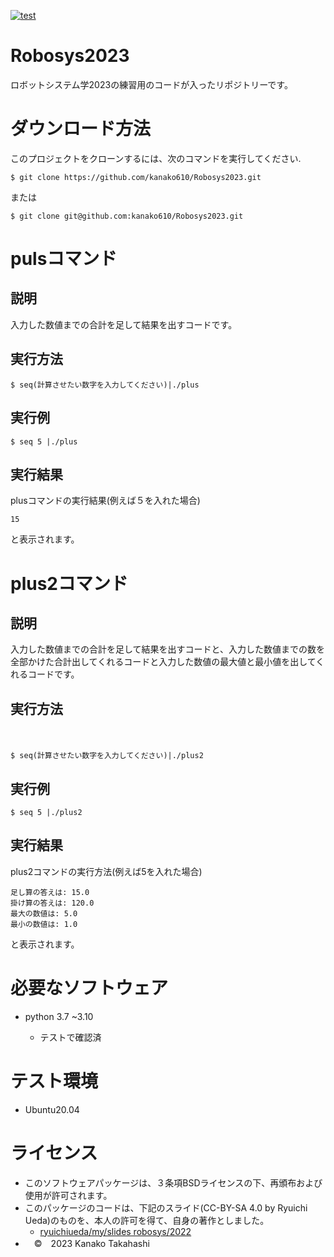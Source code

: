[![test](https://github.com/kanako610/Robosys2023/actions/workflows/test.yml/badge.svg)](https://github.com/kanako610/Robosys2023/actions/workflows/test.yml)  

# Robosys2023

ロボットシステム学2023の練習用のコードが入ったリポジトリーです。


# ダウンロード方法
このプロジェクトをクローンするには、次のコマンドを実行してください.
```
$ git clone https://github.com/kanako610/Robosys2023.git
```
または
```
$ git clone git@github.com:kanako610/Robosys2023.git
```

pulsコマンド
===

説明
---
  
入力した数値までの合計を足して結果を出すコードです。  

実行方法
---

```
$ seq(計算させたい数字を入力してください)|./plus
```

実行例
---

```
$ seq 5 |./plus
```

実行結果
---

plusコマンドの実行結果(例えば５を入れた場合)
```
15
```
と表示されます。

plus2コマンド
===

説明
---  
入力した数値までの合計を足して結果を出すコードと、入力した数値までの数を全部かけた合計出してくれるコードと入力した数値の最大値と最小値を出してくれるコードです。　　


実行方法
---
　　
```
$ seq(計算させたい数字を入力してください)|./plus2
```

実行例
---

```
$ seq 5 |./plus2
```

実行結果
---

plus2コマンドの実行方法(例えば5を入れた場合)
```
足し算の答えは: 15.0
掛け算の答えは: 120.0
最大の数値は: 5.0
最小の数値は: 1.0
```
と表示されます。

# 必要なソフトウェア

* python 3.7 ~3.10

  * テストで確認済

# テスト環境

* Ubuntu20.04


# ライセンス
* このソフトウェアパッケージは、３条項BSDライセンスの下、再頒布および使用が許可されます。　　
* このパッケージのコードは、下記のスライド(CC-BY-SA 4.0 by Ryuichi Ueda)のものを、本人の許可を得て、自身の著作としました。　　
   *  [ryuichiueda/my/slides robosys/2022](https://github.com/ryuichiueda/my_slides/tree/master/robosys_2022)
* 　©　2023 Kanako Takahashi　　
